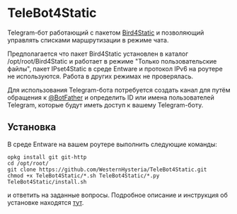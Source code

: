 # TeleBot4Static
Telegram-бот работающий с пакетом [Bird4Static](https://github.com/DennoN-RUS/Bird4Static) и позволяющий управлять списками маршрутизации в режиме чата.

Предполагается что пакет Bird4Static установлен в каталог /opt/root/Bird4Static и работает в режиме "Только пользовательские файлы", пакет IPset4Static в среде Entware и протокол IPv6 на роутере не используются. Работа в других режимах не проверялась.

Для использования Telegram-бота потребуется создать канал для путём обращения к [@BotFather](https://t.me/BotFather) и определить ID или имена пользователей Telegram, которые будут иметь доступ к вашему Telegram-боту.
## Установка
В среде Entware на вашем роутере выполнить следующие команды:
```
opkg install git git-http
cd /opt/root/
git clone https://github.com/WesternHysteria/TeleBot4Static.git
chmod +x TeleBot4Static/*.sh TeleBot4Static/*.py
TeleBot4Static/install.sh
```
и ответить на заданные вопросы. Подробное описание и инструкция об установке находятся [тут](https://habr.com).
